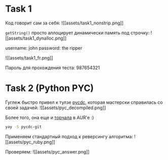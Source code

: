 
# Task 1

Код говорит сам за себя:
![[assets/task1_nonstrip.png]]

`getString()` просто аллоцирует динамически память под строчку:
![[assets/task1_dynalloc.png]]

username: john
password: the ripper

![[assets/task1_fr.png]]

Пароль для прохождения теста: 987654321

# Task 2 (Python PYC)

Гуглеж быстро привел к тулзе [pycdc](https://github.com/zrax/pycdc), которая мастерски справилась со своей задачей:
![[assets/pyc_decompiled.png]]

Более того, она еще и [торчала](https://aur.archlinux.org/packages/pycdc-git) в AUR'е :)
```bash
yay -S pycdc-git
```

Применяем стандартный подход к реверсингу алгоритма:
![[assets/pyc_ruby.png]]

Проверяем:
![[assets/pyc_answer.png]]